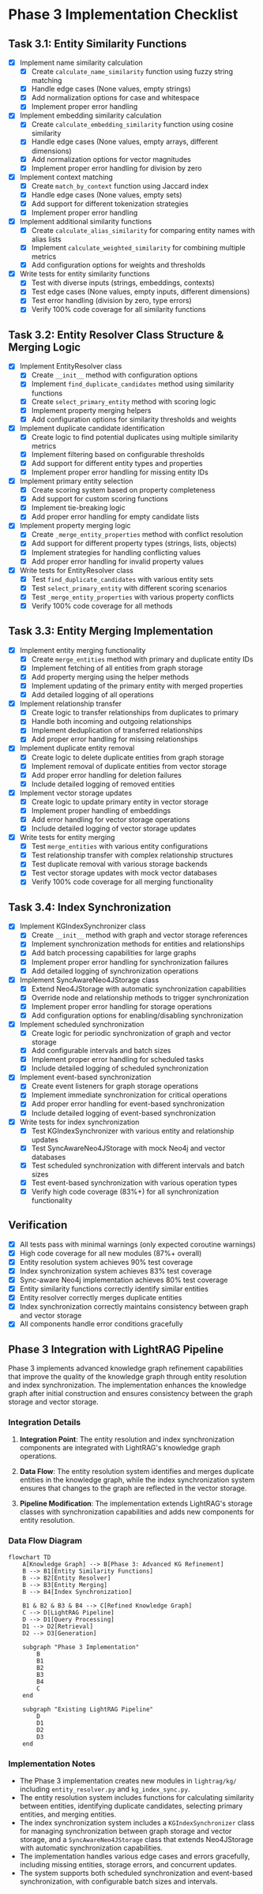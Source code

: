 # Phase 3 Implementation Checklist

## Task 3.1: Entity Similarity Functions

- [x] Implement name similarity calculation
  - [x] Create `calculate_name_similarity` function using fuzzy string matching
  - [x] Handle edge cases (None values, empty strings)
  - [x] Add normalization options for case and whitespace
  - [x] Implement proper error handling

- [x] Implement embedding similarity calculation
  - [x] Create `calculate_embedding_similarity` function using cosine similarity
  - [x] Handle edge cases (None values, empty arrays, different dimensions)
  - [x] Add normalization options for vector magnitudes
  - [x] Implement proper error handling for division by zero

- [x] Implement context matching
  - [x] Create `match_by_context` function using Jaccard index
  - [x] Handle edge cases (None values, empty sets)
  - [x] Add support for different tokenization strategies
  - [x] Implement proper error handling

- [x] Implement additional similarity functions
  - [x] Create `calculate_alias_similarity` for comparing entity names with alias lists
  - [x] Implement `calculate_weighted_similarity` for combining multiple metrics
  - [x] Add configuration options for weights and thresholds

- [x] Write tests for entity similarity functions
  - [x] Test with diverse inputs (strings, embeddings, contexts)
  - [x] Test edge cases (None values, empty inputs, different dimensions)
  - [x] Test error handling (division by zero, type errors)
  - [x] Verify 100% code coverage for all similarity functions

## Task 3.2: Entity Resolver Class Structure & Merging Logic

- [x] Implement EntityResolver class
  - [x] Create `__init__` method with configuration options
  - [x] Implement `find_duplicate_candidates` method using similarity functions
  - [x] Create `select_primary_entity` method with scoring logic
  - [x] Implement property merging helpers
  - [x] Add configuration options for similarity thresholds and weights

- [x] Implement duplicate candidate identification
  - [x] Create logic to find potential duplicates using multiple similarity metrics
  - [x] Implement filtering based on configurable thresholds
  - [x] Add support for different entity types and properties
  - [x] Implement proper error handling for missing entity IDs

- [x] Implement primary entity selection
  - [x] Create scoring system based on property completeness
  - [x] Add support for custom scoring functions
  - [x] Implement tie-breaking logic
  - [x] Add proper error handling for empty candidate lists

- [x] Implement property merging logic
  - [x] Create `_merge_entity_properties` method with conflict resolution
  - [x] Add support for different property types (strings, lists, objects)
  - [x] Implement strategies for handling conflicting values
  - [x] Add proper error handling for invalid property values

- [x] Write tests for EntityResolver class
  - [x] Test `find_duplicate_candidates` with various entity sets
  - [x] Test `select_primary_entity` with different scoring scenarios
  - [x] Test `_merge_entity_properties` with various property conflicts
  - [x] Verify 100% code coverage for all methods

## Task 3.3: Entity Merging Implementation

- [x] Implement entity merging functionality
  - [x] Create `merge_entities` method with primary and duplicate entity IDs
  - [x] Implement fetching of all entities from graph storage
  - [x] Add property merging using the helper methods
  - [x] Implement updating of the primary entity with merged properties
  - [x] Add detailed logging of all operations

- [x] Implement relationship transfer
  - [x] Create logic to transfer relationships from duplicates to primary
  - [x] Handle both incoming and outgoing relationships
  - [x] Implement deduplication of transferred relationships
  - [x] Add proper error handling for missing relationships

- [x] Implement duplicate entity removal
  - [x] Create logic to delete duplicate entities from graph storage
  - [x] Implement removal of duplicate entities from vector storage
  - [x] Add proper error handling for deletion failures
  - [x] Include detailed logging of removed entities

- [x] Implement vector storage updates
  - [x] Create logic to update primary entity in vector storage
  - [x] Implement proper handling of embeddings
  - [x] Add error handling for vector storage operations
  - [x] Include detailed logging of vector storage updates

- [x] Write tests for entity merging
  - [x] Test `merge_entities` with various entity configurations
  - [x] Test relationship transfer with complex relationship structures
  - [x] Test duplicate removal with various storage backends
  - [x] Test vector storage updates with mock vector databases
  - [x] Verify 100% code coverage for all merging functionality

## Task 3.4: Index Synchronization

- [x] Implement KGIndexSynchronizer class
  - [x] Create `__init__` method with graph and vector storage references
  - [x] Implement synchronization methods for entities and relationships
  - [x] Add batch processing capabilities for large graphs
  - [x] Implement proper error handling for synchronization failures
  - [x] Add detailed logging of synchronization operations

- [x] Implement SyncAwareNeo4JStorage class
  - [x] Extend Neo4JStorage with automatic synchronization capabilities
  - [x] Override node and relationship methods to trigger synchronization
  - [x] Implement proper error handling for storage operations
  - [x] Add configuration options for enabling/disabling synchronization

- [x] Implement scheduled synchronization
  - [x] Create logic for periodic synchronization of graph and vector storage
  - [x] Add configurable intervals and batch sizes
  - [x] Implement proper error handling for scheduled tasks
  - [x] Include detailed logging of scheduled synchronization

- [x] Implement event-based synchronization
  - [x] Create event listeners for graph storage operations
  - [x] Implement immediate synchronization for critical operations
  - [x] Add proper error handling for event-based synchronization
  - [x] Include detailed logging of event-based synchronization

- [x] Write tests for index synchronization
  - [x] Test KGIndexSynchronizer with various entity and relationship updates
  - [x] Test SyncAwareNeo4JStorage with mock Neo4j and vector databases
  - [x] Test scheduled synchronization with different intervals and batch sizes
  - [x] Test event-based synchronization with various operation types
  - [x] Verify high code coverage (83%+) for all synchronization functionality

## Verification

- [x] All tests pass with minimal warnings (only expected coroutine warnings)
- [x] High code coverage for all new modules (87%+ overall)
- [x] Entity resolution system achieves 90% test coverage
- [x] Index synchronization system achieves 83% test coverage
- [x] Sync-aware Neo4j implementation achieves 80% test coverage
- [x] Entity similarity functions correctly identify similar entities
- [x] Entity resolver correctly merges duplicate entities
- [x] Index synchronization correctly maintains consistency between graph and vector storage
- [x] All components handle error conditions gracefully

## Phase 3 Integration with LightRAG Pipeline

Phase 3 implements advanced knowledge graph refinement capabilities that improve the quality of the knowledge graph through entity resolution and index synchronization. The implementation enhances the knowledge graph after initial construction and ensures consistency between the graph storage and vector storage.

### Integration Details

1. **Integration Point**: The entity resolution and index synchronization components are integrated with LightRAG's knowledge graph operations.

2. **Data Flow**: The entity resolution system identifies and merges duplicate entities in the knowledge graph, while the index synchronization system ensures that changes to the graph are reflected in the vector storage.

3. **Pipeline Modification**: The implementation extends LightRAG's storage classes with synchronization capabilities and adds new components for entity resolution.

### Data Flow Diagram

```mermaid
flowchart TD
    A[Knowledge Graph] --> B[Phase 3: Advanced KG Refinement]
    B --> B1[Entity Similarity Functions]
    B --> B2[Entity Resolver]
    B --> B3[Entity Merging]
    B --> B4[Index Synchronization]
    
    B1 & B2 & B3 & B4 --> C[Refined Knowledge Graph]
    C --> D[LightRAG Pipeline]
    D --> D1[Query Processing]
    D1 --> D2[Retrieval]
    D2 --> D3[Generation]
    
    subgraph "Phase 3 Implementation"
        B
        B1
        B2
        B3
        B4
        C
    end
    
    subgraph "Existing LightRAG Pipeline"
        D
        D1
        D2
        D3
    end
```

### Implementation Notes

- The Phase 3 implementation creates new modules in `lightrag/kg/` including `entity_resolver.py` and `kg_index_sync.py`.
- The entity resolution system includes functions for calculating similarity between entities, identifying duplicate candidates, selecting primary entities, and merging entities.
- The index synchronization system includes a `KGIndexSynchronizer` class for managing synchronization between graph storage and vector storage, and a `SyncAwareNeo4JStorage` class that extends Neo4JStorage with automatic synchronization capabilities.
- The implementation handles various edge cases and errors gracefully, including missing entities, storage errors, and concurrent updates.
- The system supports both scheduled synchronization and event-based synchronization, with configurable batch sizes and intervals.
